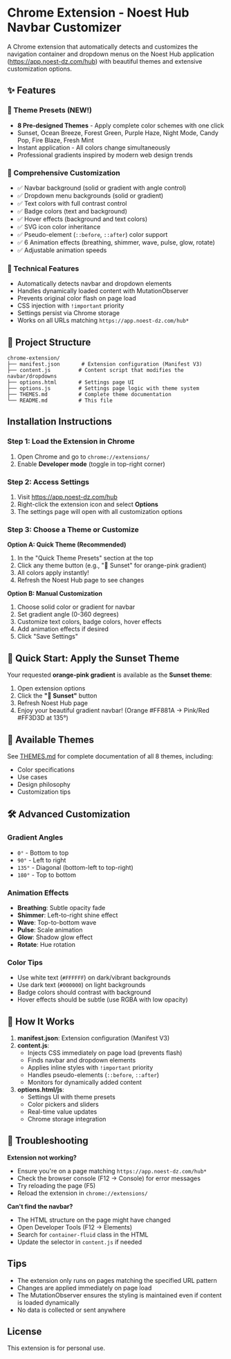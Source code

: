 # Chrome Extension - Noest Hub Navbar Customizer

A Chrome extension that automatically detects and customizes the navigation container and dropdown menus on the Noest Hub application (https://app.noest-dz.com/hub) with beautiful themes and extensive customization options.

## ✨ Features

### 🎨 Theme Presets (NEW!)
- **8 Pre-designed Themes** - Apply complete color schemes with one click
- Sunset, Ocean Breeze, Forest Green, Purple Haze, Night Mode, Candy Pop, Fire Blaze, Fresh Mint
- Instant application - All colors change simultaneously
- Professional gradients inspired by modern web design trends

### 🎯 Comprehensive Customization
- ✅ Navbar background (solid or gradient with angle control)
- ✅ Dropdown menu backgrounds (solid or gradient)
- ✅ Text colors with full contrast control
- ✅ Badge colors (text and background)
- ✅ Hover effects (background and text colors)
- ✅ SVG icon color inheritance
- ✅ Pseudo-element (`::before`, `::after`) color support
- ✅ 6 Animation effects (breathing, shimmer, wave, pulse, glow, rotate)
- ✅ Adjustable animation speeds

### 🚀 Technical Features
- Automatically detects navbar and dropdown elements
- Handles dynamically loaded content with MutationObserver
- Prevents original color flash on page load
- CSS injection with `!important` priority
- Settings persist via Chrome storage
- Works on all URLs matching `https://app.noest-dz.com/hub*`

## 📁 Project Structure

```
chrome-extension/
├── manifest.json       # Extension configuration (Manifest V3)
├── content.js         # Content script that modifies the navbar/dropdowns
├── options.html       # Settings page UI
├── options.js         # Settings page logic with theme system
├── THEMES.md          # Complete theme documentation
└── README.md          # This file
```

## Installation Instructions

### Step 1: Load the Extension in Chrome

1. Open Chrome and go to `chrome://extensions/`
2. Enable **Developer mode** (toggle in top-right corner)
### Step 2: Access Settings

1. Visit https://app.noest-dz.com/hub
2. Right-click the extension icon and select **Options**
3. The settings page will open with all customization options

### Step 3: Choose a Theme or Customize

**Option A: Quick Theme (Recommended)**
1. In the "Quick Theme Presets" section at the top
2. Click any theme button (e.g., "🌅 Sunset" for orange-pink gradient)
3. All colors apply instantly!
4. Refresh the Noest Hub page to see changes

**Option B: Manual Customization**
1. Choose solid color or gradient for navbar
2. Set gradient angle (0-360 degrees)
3. Customize text colors, badge colors, hover effects
4. Add animation effects if desired
5. Click "Save Settings"

## 🎨 Quick Start: Apply the Sunset Theme

Your requested **orange-pink gradient** is available as the **Sunset theme**:

1. Open extension options
2. Click the **"🌅 Sunset"** button
3. Refresh Noest Hub page
4. Enjoy your beautiful gradient navbar! (Orange #FF881A → Pink/Red #FF3D3D at 135°)

## 📖 Available Themes

See [THEMES.md](./THEMES.md) for complete documentation of all 8 themes, including:
- Color specifications
- Use cases
- Design philosophy
- Customization tips

## 🛠️ Advanced Customization

### Gradient Angles
- `0°` - Bottom to top
- `90°` - Left to right  
- `135°` - Diagonal (bottom-left to top-right)
- `180°` - Top to bottom

### Animation Effects
- **Breathing**: Subtle opacity fade
- **Shimmer**: Left-to-right shine effect
- **Wave**: Top-to-bottom wave
- **Pulse**: Scale animation
- **Glow**: Shadow glow effect
- **Rotate**: Hue rotation

### Color Tips
- Use white text (`#FFFFFF`) on dark/vibrant backgrounds
- Use dark text (`#000000`) on light backgrounds
- Badge colors should contrast with background
- Hover effects should be subtle (use RGBA with low opacity)

## 🔧 How It Works

1. **manifest.json**: Extension configuration (Manifest V3)
2. **content.js**: 
   - Injects CSS immediately on page load (prevents flash)
   - Finds navbar and dropdown elements
   - Applies inline styles with `!important` priority
   - Handles pseudo-elements (`::before`, `::after`)
   - Monitors for dynamically added content
3. **options.html/js**: 
   - Settings UI with theme presets
   - Color pickers and sliders
   - Real-time value updates
   - Chrome storage integration

## 🐛 Troubleshooting

**Extension not working?**
- Ensure you're on a page matching `https://app.noest-dz.com/hub*`
- Check the browser console (F12 → Console) for error messages
- Try reloading the page (F5)
- Reload the extension in `chrome://extensions/`

**Can't find the navbar?**
- The HTML structure on the page might have changed
- Open Developer Tools (F12 → Elements)
- Search for `container-fluid` class in the HTML
- Update the selector in `content.js` if needed

## Tips

- The extension only runs on pages matching the specified URL pattern
- Changes are applied immediately on page load
- The MutationObserver ensures the styling is maintained even if content is loaded dynamically
- No data is collected or sent anywhere

## License

This extension is for personal use.
